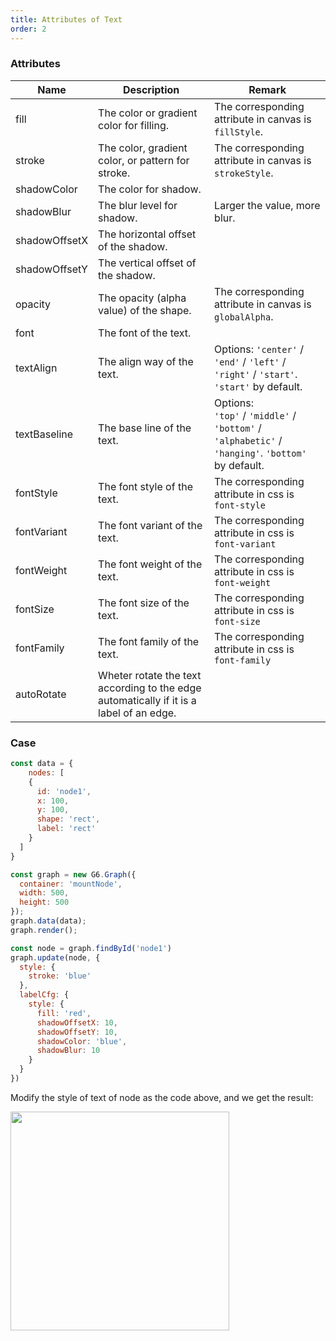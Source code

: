 ```yaml
---
title: Attributes of Text
order: 2
---
```


### Attributes

| Name | Description | Remark |
| --- | --- | --- |
| fill | The color or gradient color for filling. | The corresponding attribute in canvas is `fillStyle`. |
| stroke | The color, gradient color, or pattern for stroke. | The corresponding attribute in canvas is `strokeStyle`. |
| shadowColor | The color for shadow. |  |
| shadowBlur | The blur level for shadow. | Larger the value, more blur. |
| shadowOffsetX | The horizontal offset of the shadow. |  |
| shadowOffsetY | The vertical offset of the shadow. |  |
| opacity | The opacity (alpha value) of the shape. | The corresponding attribute in canvas is `globalAlpha`. |
| font | The font of the text. |  |
| textAlign | The align way of the text. | Options: `'center'` / `'end'` / `'left'` / `'right'` / `'start'`. `'start'` by default. |
| textBaseline | The base line of the text. | Options: <br />`'top'` / `'middle'` / `'bottom'` / `'alphabetic'` / `'hanging'`. `'bottom'` by default. |
| fontStyle | The font style of the text. | The corresponding attribute in css is `font-style` |
| fontVariant | The font variant of the text. | The corresponding attribute in css is `font-variant` |
| fontWeight | The font weight of the text. | The corresponding attribute in css is `font-weight` |
| fontSize | The font size of the text. | The corresponding attribute in css is `font-size` |
| fontFamily | The font family of the text. | The corresponding attribute in css is `font-family` |
| autoRotate | Wheter rotate the text according to the edge automatically if it is a label of an edge. |  |


### Case
```javascript
const data = {
	nodes: [
  	{
      id: 'node1',
      x: 100,
      y: 100,
      shape: 'rect',
      label: 'rect'
    }
  ]
}

const graph = new G6.Graph({
  container: 'mountNode',
  width: 500,
  height: 500
});
graph.data(data);
graph.render();

const node = graph.findById('node1')
graph.update(node, {
  style: {
    stroke: 'blue'
  },
  labelCfg: {
    style: {
      fill: 'red',
      shadowOffsetX: 10,
      shadowOffsetY: 10,
      shadowColor: 'blue',
      shadowBlur: 10
    }
  }
})
```

Modify the style of text of node as the code above, and we get the result:

<img src='https://gw.alipayobjects.com/mdn/rms_f8c6a0/afts/img/A*euH9SLcS2IoAAAAAAAAAAABkARQnAQ' width=350>

